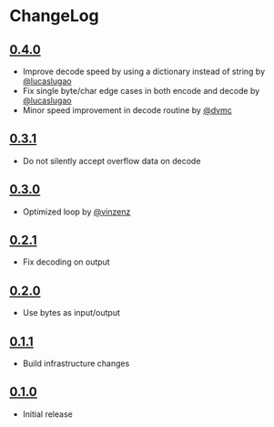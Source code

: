 # ChangeLog

## [0.4.0]

- Improve decode speed by using a dictionary instead of string by [@lucaslugao](https://github.com/lucaslugao)
- Fix single byte/char edge cases in both encode and decode by [@lucaslugao](https://github.com/lucaslugao)
- Minor speed improvement in decode routine by [@dvmc](https://github.com/dvmc)

## [0.3.1]

- Do not silently accept overflow data on decode

## [0.3.0]

- Optimized loop by [@vinzenz](https://github.com/vinzenz)

## [0.2.1]

- Fix decoding on output

## [0.2.0]

- Use bytes as input/output

## [0.1.1]

- Build infrastructure changes

## [0.1.0]

- Initial release


[0.4.0]: https://github.com/kirei/python-base45/compare/v0.3.1...v0.4.0
[0.3.1]: https://github.com/kirei/python-base45/compare/v0.3.0...v0.3.1
[0.3.0]: https://github.com/kirei/python-base45/compare/v0.2.1...v0.3.0
[0.2.1]: https://github.com/kirei/python-base45/compare/v0.2.0...v0.2.1
[0.2.0]: https://github.com/kirei/python-base45/compare/v0.1.1...v0.2.0
[0.1.1]: https://github.com/kirei/python-base45/compare/v0.1.0...v0.1.1
[0.1.0]: https://github.com/kirei/python-base45/releases/tag/v0.1.0
